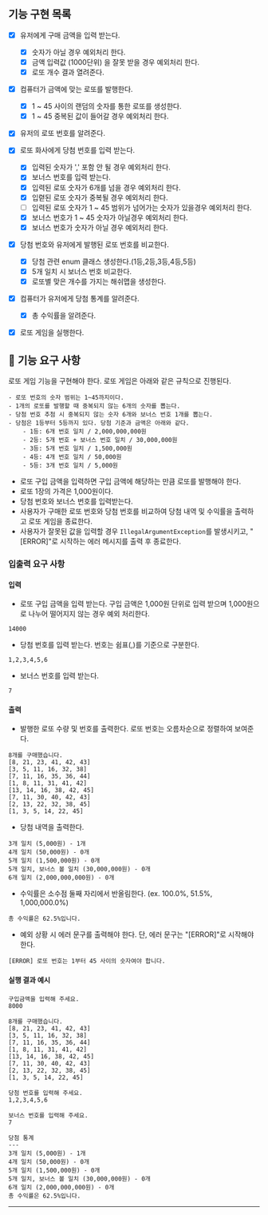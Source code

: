 ## 기능 구현 목록
- [X] 유저에게 구매 금액을 입력 받는다.
  - [X] 숫자가 아닐 경우 예외처리 한다. 
  - [X] 금액 입력값 (1000단위) 을 잘못 받을 경우 예외처리 한다.
  - [X] 로또 개수 결과 열려준다.
- [X] 컴퓨터가 금액에 맞는 로또를 발행한다.
  - [X] 1 ~ 45 사이의 랜덤의 숫자를 통한 로또를 생성한다.
  - [X] 1 ~ 45 중복된 값이 들어갈 경우 예외처리 한다.
- [X] 유저의 로또 번호를 알려준다.
- [X] 로또 화사에게 당첨 번호를 입력 받는다.
  - [X] 입력된 숫자가 ',' 포함 안 될 경우 예외처리 한다. 
  - [X] 보너스 번호를 입력 받는다.
  - [X] 입력된 로또 숫자가 6개를 넘을 경우 예외처리 한다.
  - [X] 입렫된 로또 숫자가 중복될 경우 예외처리 한다.
  - [ ] 입력된 로또 숫자가 1 ~ 45 범위가 넘어가는 숫자가 있을경우 예외처리 한다.
  - [X] 보너스 번호가 1 ~ 45 숫자가 아닐경우 예외처리 한다.
  - [X] 보너스 번호가 숫자가 아닐 경우 예외처리 한다. 
- [X] 당첨 번호와 유저에게 발행된 로또 번호를 비교한다.
  - [X] 당첨 관련 enum 클래스 생성한다.(1등,2등,3등,4등,5등)
  - [X] 5개 일치 시 보너스 번호 비교한다.
  - [X] 로또별 맞은 개수를 가지는 해쉬맵을 생성한다.
- [X] 컴퓨터가 유저에게 당첨 통계를 알려준다.
  - [X] 총 수익률을 알려준다.
- [X] 로또 게임을 실행한다.


## 🚀 기능 요구 사항

로또 게임 기능을 구현해야 한다. 로또 게임은 아래와 같은 규칙으로 진행된다.

```
- 로또 번호의 숫자 범위는 1~45까지이다.
- 1개의 로또를 발행할 때 중복되지 않는 6개의 숫자를 뽑는다.
- 당첨 번호 추첨 시 중복되지 않는 숫자 6개와 보너스 번호 1개를 뽑는다.
- 당첨은 1등부터 5등까지 있다. 당첨 기준과 금액은 아래와 같다.
    - 1등: 6개 번호 일치 / 2,000,000,000원
    - 2등: 5개 번호 + 보너스 번호 일치 / 30,000,000원
    - 3등: 5개 번호 일치 / 1,500,000원
    - 4등: 4개 번호 일치 / 50,000원
    - 5등: 3개 번호 일치 / 5,000원
```

- 로또 구입 금액을 입력하면 구입 금액에 해당하는 만큼 로또를 발행해야 한다.
- 로또 1장의 가격은 1,000원이다.
- 당첨 번호와 보너스 번호를 입력받는다.
- 사용자가 구매한 로또 번호와 당첨 번호를 비교하여 당첨 내역 및 수익률을 출력하고 로또 게임을 종료한다.
- 사용자가 잘못된 값을 입력할 경우 `IllegalArgumentException`를 발생시키고, "[ERROR]"로 시작하는 에러 메시지를 출력 후 종료한다.
### 입출력 요구 사항

#### 입력

- 로또 구입 금액을 입력 받는다. 구입 금액은 1,000원 단위로 입력 받으며 1,000원으로 나누어 떨어지지 않는 경우 예외 처리한다.

```
14000
```

- 당첨 번호를 입력 받는다. 번호는 쉼표(,)를 기준으로 구분한다.

```
1,2,3,4,5,6
```

- 보너스 번호를 입력 받는다.

```
7
```

#### 출력

- 발행한 로또 수량 및 번호를 출력한다. 로또 번호는 오름차순으로 정렬하여 보여준다.

```
8개를 구매했습니다.
[8, 21, 23, 41, 42, 43] 
[3, 5, 11, 16, 32, 38] 
[7, 11, 16, 35, 36, 44] 
[1, 8, 11, 31, 41, 42] 
[13, 14, 16, 38, 42, 45] 
[7, 11, 30, 40, 42, 43] 
[2, 13, 22, 32, 38, 45] 
[1, 3, 5, 14, 22, 45]
```

- 당첨 내역을 출력한다.

```
3개 일치 (5,000원) - 1개
4개 일치 (50,000원) - 0개
5개 일치 (1,500,000원) - 0개
5개 일치, 보너스 볼 일치 (30,000,000원) - 0개
6개 일치 (2,000,000,000원) - 0개
```

- 수익률은 소수점 둘째 자리에서 반올림한다. (ex. 100.0%, 51.5%, 1,000,000.0%)

```
총 수익률은 62.5%입니다.
```

- 예외 상황 시 에러 문구를 출력해야 한다. 단, 에러 문구는 "[ERROR]"로 시작해야 한다.

```
[ERROR] 로또 번호는 1부터 45 사이의 숫자여야 합니다.
```

#### 실행 결과 예시

```
구입금액을 입력해 주세요.
8000

8개를 구매했습니다.
[8, 21, 23, 41, 42, 43] 
[3, 5, 11, 16, 32, 38] 
[7, 11, 16, 35, 36, 44] 
[1, 8, 11, 31, 41, 42] 
[13, 14, 16, 38, 42, 45] 
[7, 11, 30, 40, 42, 43] 
[2, 13, 22, 32, 38, 45] 
[1, 3, 5, 14, 22, 45]

당첨 번호를 입력해 주세요.
1,2,3,4,5,6

보너스 번호를 입력해 주세요.
7

당첨 통계
---
3개 일치 (5,000원) - 1개
4개 일치 (50,000원) - 0개
5개 일치 (1,500,000원) - 0개
5개 일치, 보너스 볼 일치 (30,000,000원) - 0개
6개 일치 (2,000,000,000원) - 0개
총 수익률은 62.5%입니다.
```

---
